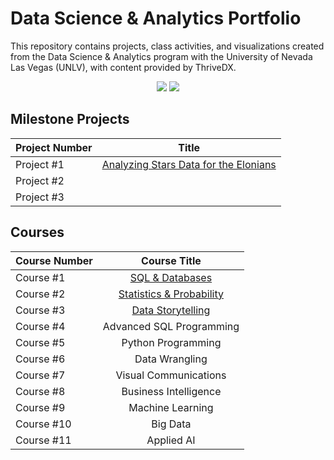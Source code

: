 # Data Science & Analytics Portfolio
This repository contains projects, class activities, and visualizations created from the Data
Science & Analytics program with the University of Nevada Las Vegas (UNLV), with content provided by ThriveDX.

<p align="center">
  <img src="https://github.com/collinbashore/data-analytics-portfolio/blob/main/ThriveDX%20logo.jfif">

  <img src="https://github.com/collinbashore/data-analytics-portfolio/blob/main/unlv%20logo.png">
</p>

## Milestone Projects

| Project Number| Title                                 |       
| ------------- |:-------------:                        |
| Project #1    | [Analyzing Stars Data for the Elonians](https://github.com/collinbashore/data-science-and-analytics-portfolio/tree/main/Milestone%20Project%201) | 
| Project #2    |                                       |
| Project #3    |                                       |

## Courses

| Course Number | Course Title          |
| ------------- |:-------------:        |
| Course #1     | [SQL & Databases](https://github.com/collinbashore/data-science-and-analytics-portfolio/tree/main/SQL%20%26%20Databases)|
| Course #2     | [Statistics & Probability](https://github.com/collinbashore/data-science-and-analytics-portfolio/tree/main/Statistics%20%26%20Probability)|
| Course #3     | [Data Storytelling](https://github.com/collinbashore/data-science-and-analytics-portfolio/tree/main/Data%20Storytelling)|
| Course #4     | Advanced SQL Programming|
| Course #5     | Python Programming|
| Course #6     | Data Wrangling        |
| Course #7     | Visual Communications |
| Course #8     | Business Intelligence |
| Course #9     | Machine Learning      |
| Course #10    | Big Data              |
| Course #11    | Applied AI            |
